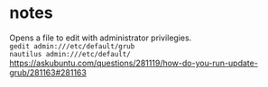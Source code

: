 # notes


Opens a file to edit with administrator privilegies.  
`gedit admin:///etc/default/grub`  
`nautilus admin:///etc/default/`
https://askubuntu.com/questions/281119/how-do-you-run-update-grub/281163#281163
